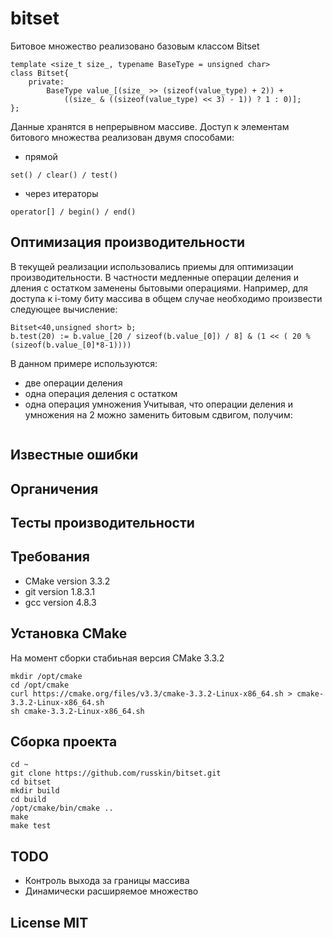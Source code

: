 # bitset
Битовое множество реализовано базовым классом Bitset
```
template <size_t size_, typename BaseType = unsigned char>
class Bitset{
	private:
		BaseType value_[(size_ >> (sizeof(value_type) + 2)) + 
			((size_ & ((sizeof(value_type) << 3) - 1)) ? 1 : 0)];
};
```
Данные хранятся в непрерывном массиве. Доступ к элементам битового множества реализован двумя способами:
* прямой
```
set() / clear() / test()
```
* через итераторы
```
operator[] / begin() / end()
```

## Оптимизация производительности
В текущей реализации использовались приемы для оптимизации производительности. В частности медленные операции деления и дления с остатком заменены бытовыми операциями. Например, для доступа к i-тому биту массива в общем случае необходимо произвести следующее вычисление:
```
Bitset<40,unsigned short> b;
b.test(20) := b.value_[20 / sizeof(b.value_[0]) / 8] & (1 << ( 20 % (sizeof(b.value_[0]*8-1)))) 
```
В данном примере используются:
* две операции деления
* одна операция деления с остатком
* одна операция умножения
Учитывая, что операции деления и умножения на 2 можно заменить битовым сдвигом, получим:
```

```
## Известные ошибки

## Органичения

## Тесты производительности

## Требования
* CMake version 3.3.2
* git version 1.8.3.1
* gcc version 4.8.3

## Установка CMake

На момент сборки стабиьная версия CMake 3.3.2
```
mkdir /opt/cmake
cd /opt/cmake
curl https://cmake.org/files/v3.3/cmake-3.3.2-Linux-x86_64.sh > cmake-3.3.2-Linux-x86_64.sh
sh cmake-3.3.2-Linux-x86_64.sh
```

## Сборка проекта
```
cd ~
git clone https://github.com/russkin/bitset.git
cd bitset
mkdir build
cd build
/opt/cmake/bin/cmake ..
make
make test
```
## TODO
* Контроль выхода за границы массива
* Динамически расширяемое множество

## License MIT
